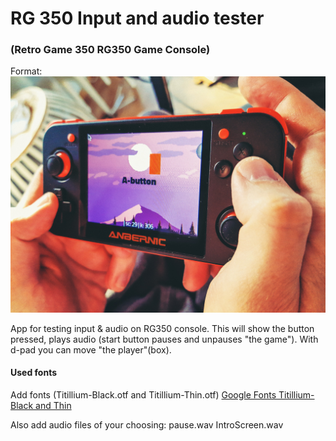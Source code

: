 # RG 350 Input and audio tester
### (Retro Game 350 RG350 Game Console)

Format: ![Alt Text](https://raw.githubusercontent.com/crowelian/rg350_inputaudio_tester/master/img/Fotor_158981675996315.jpg)

App for testing input &amp; audio on RG350 console.
This will show the button pressed, plays audio (start button pauses and unpauses "the game").
With d-pad you can move "the player"(box).

#### Used fonts
Add fonts (Titillium-Black.otf and Titillium-Thin.otf)
[Google Fonts Titillium-Black and Thin](https://fonts.google.com/specimen/Titillium+Web)

Also add audio files of your choosing:
pause.wav
IntroScreen.wav
